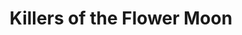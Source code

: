---
title: "Killers of the Flower Moon"
year: 2023
rating: 4
stars: "★★★★"
rewatched: false
permalink: "killers-of-the-flower-moon"
watched_on: 2023-11-01
---